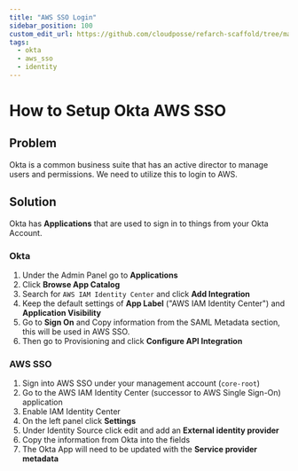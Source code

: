 ```yaml
---
title: "AWS SSO Login"
sidebar_position: 100
custom_edit_url: https://github.com/cloudposse/refarch-scaffold/tree/main/docs/docs/how-to-guides/integrations/okta/how-to-setup-okta-aws-sso.md
tags:
  - okta
  - aws_sso
  - identity
---
```


# How to Setup Okta AWS SSO

## Problem
Okta is a common business suite that has an active director to manage users and permissions. We need to utilize this to login to AWS.

## Solution
Okta has **Applications** that are used to sign in to things from your Okta Account.

### Okta

1. Under the Admin Panel go to **Applications**
2. Click **Browse App Catalog**
3. Search for `AWS IAM Identity Center` and click **Add Integration**
4. Keep the default settings of **App Label** ("AWS IAM Identity Center") and **Application Visibility**
5. Go to **Sign On** and Copy information from the SAML Metadata section, this will be used in AWS SSO.
6. Then go to Provisioning and click **Configure API Integration**

### AWS SSO
1. Sign into AWS SSO under your management account (`core-root`)
2. Go to the AWS IAM Identity Center (successor to AWS Single Sign-On) application
3. Enable IAM Identity Center
4. On the left panel click **Settings**
5. Under Identity Source click edit and add an **External identity provider**
6. Copy the information from Okta into the fields
7. The Okta App will need to be updated with the **Service provider metadata**

